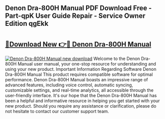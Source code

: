 ## Denon Dra-800H Manual PDF Download Free - Part-qpK User Guide Repair - Service Owner Edition qgEkk

# <h2><a href="http://bc41817.oget.top/?id=Denon+Dra-800H+Manual">🔗Download New 👉🔴 Denon Dra-800H Manual</a></h2>

[![Denon Dra-800H Manual new download](https://i.imgur.com/5g1atiW.png)](http://bc41817.oget.top/?id=Denon+Dra-800H+Manual)
Welcome to the Denon Dra-800H Manual user manual, your one-stop resource for understanding and using your new product. Important Information Regarding Software Denon Dra-800H Manual This product requires compatible software for optimal performance. Denon Dra-800H Manual boasts an impressive range of advanced features, including voice control, automatic syncing, customizable settings, and real-time analytics, all accessible through the user-friendly interface. It's our hope that the Denon Dra-800H Manual has been a helpful and informative resource in helping you get started with your new product. Should you require any assistance or clarification, please do not hesitate to contact our customer support team.
